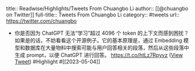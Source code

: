 title:: Readwise/Highlights/Tweets From Chuangbo Li
author:: [[@chuangbo on Twitter]]
full-title:: Tweets From Chuangbo Li
category:: #tweets
url:: https://twitter.com/chuangbo

- 你是否因为 ChatGPT 无法“学习”超过 4096 个 token 的上下文而感到困扰？如果是的话，不妨看看这个开源例子。它的基本原理是，通过 Embedding 模型和数据库在大量物料中搜索可能与用户回答相关的段落，然后从这些段落中生成 prompt，以便 ChatGPT 进行回答。 https://t.co/htLz7Rpyvz ([View Tweet](https://twitter.com/chuangbo/status/1631461656151887873)) #Highlight #[[2023-05-04]]